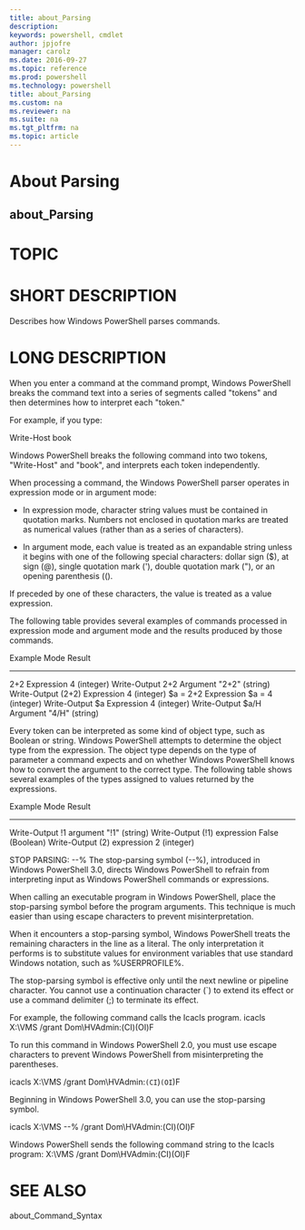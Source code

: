 ```yaml
---
title: about_Parsing
description: 
keywords: powershell, cmdlet
author: jpjofre
manager: carolz
ms.date: 2016-09-27
ms.topic: reference
ms.prod: powershell
ms.technology: powershell
title: about_Parsing
ms.custom: na
ms.reviewer: na
ms.suite: na
ms.tgt_pltfrm: na
ms.topic: article
---
```

# About Parsing
## about_Parsing
# TOPIC


# SHORT DESCRIPTION

Describes how Windows PowerShell parses commands.

# LONG DESCRIPTION

When you enter a command at the command prompt, Windows PowerShell
breaks the command text into a series of segments called "tokens"
and then determines how to interpret each "token."

For example, if you type:

Write-Host book

Windows PowerShell breaks the following command into two tokens,
"Write-Host" and "book", and interprets each token independently.

When processing a command, the Windows PowerShell parser operates
in expression mode or in argument mode:

- In expression mode, character string values must be contained in
quotation marks. Numbers not enclosed in quotation marks are treated
as numerical values (rather than as a series of characters).

- In argument mode, each value is treated as an expandable string
unless it begins with one of the following special characters: dollar
sign ($), at sign (@), single quotation mark ('), double quotation
mark ("), or an opening parenthesis (().

If preceded by one of these characters, the value is treated as a value
expression.

The following table provides several examples of commands processed in
expression mode and argument mode and the results produced by those
commands.

Example            Mode         Result
------------------ ----------   ----------------
2+2                Expression   4 (integer)
Write-Output 2+2   Argument     "2+2" (string)
Write-Output (2+2) Expression   4 (integer)
$a = 2+2           Expression   $a = 4 (integer)
Write-Output $a    Expression   4 (integer)
Write-Output $a/H  Argument     "4/H" (string)

Every token can be interpreted as some kind of object type, such
as Boolean or string. Windows PowerShell attempts to determine the
object type from the expression. The object type depends on the
type of parameter a command expects and on whether Windows PowerShell
knows how to convert the argument to the correct type. The
following table shows several examples of the types assigned to
values returned by the expressions.

Example            Mode         Result
------------------ ----------   ---------------
Write-Output !1    argument     "!1" (string)
Write-Output (!1)  expression   False (Boolean)
Write-Output (2)   expression   2 (integer)

STOP PARSING:  --%
The stop-parsing symbol (--%), introduced in Windows PowerShell 3.0,
directs Windows PowerShell to refrain from interpreting input as
Windows PowerShell commands or expressions.

When calling an executable program in Windows PowerShell, place the
stop-parsing symbol before the program arguments. This technique is
much easier than using escape characters to prevent misinterpretation.

When it encounters a stop-parsing symbol, Windows PowerShell treats
the remaining characters in the line as a literal. The only
interpretation it performs is to substitute values for environment
variables that use standard Windows notation, such as %USERPROFILE%.

The stop-parsing symbol is effective only until the next newline or
pipeline character. You cannot use a continuation character (`) to
extend its effect or use a command delimiter (;) to terminate its effect.

For example, the following command calls the Icacls program.
icacls X:\VMS /grant Dom\HVAdmin:(CI)(OI)F

To run this command in Windows PowerShell 2.0, you must
use escape characters to prevent Windows PowerShell from
misinterpreting the parentheses.

icacls X:\VMS /grant Dom\HVAdmin:`(CI`)`(OI`)F

Beginning in Windows PowerShell 3.0, you can use the stop-parsing
symbol.

icacls X:\VMS --% /grant Dom\HVAdmin:(CI)(OI)F

Windows PowerShell sends the following command string to the
Icacls  program:
X:\VMS /grant Dom\HVAdmin:(CI)(OI)F

# SEE ALSO

about_Command_Syntax

